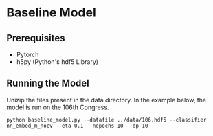 # Baseline Model
## Prerequisites
* Pytorch
* h5py (Python's hdf5 Library)

## Running the Model
Unizip the files present in the data directory. In the example below, the model is run on the 106th Congress.

```
python baseline_model.py --datafile ../data/106.hdf5 --classifier nn_embed_m_nocv --eta 0.1 --nepochs 10 --dp 10
```
